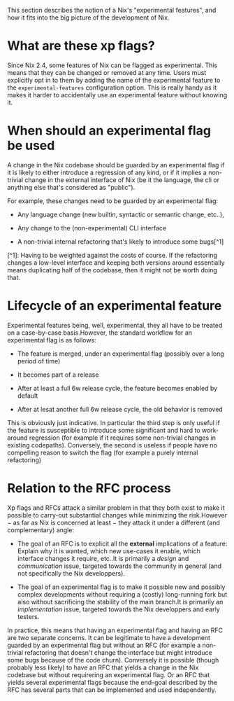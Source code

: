 This section describes the notion of a Nix's "experimental
features", and how it fits into the big picture of the development of Nix.

# What are these xp flags?

Since Nix 2.4, some features of Nix can be flagged as
experimental. This means that they can be changed or removed at any time.
Users must explicitly opt in to them by adding the name of the experimental feature to
the `experimental-features` configuration option. This is really handy
as it makes it harder to accidentally use an experimental feature
without knowing it.

# When should an experimental flag be used

A change in the Nix codebase should be guarded by an experimental flag
if it is likely to either introduce a regression of any kind, or if it
implies a non-trivial change in the external interface of Nix (be it the language, the cli or
anything else that's considered as "public").

For example, these changes need to be guarded by an experimental flag:

-   Any language change (new builtin, syntactic or semantic change,
    etc..),

-   Any change to the (non-experimental) CLI interface

-   A non-trivial internal refactoring that's likely to introduce some
    bugs\[\^1\]

\[\^1\]: Having to be weighted against the costs of course. If the
refactoring changes a low-level interface and keeping both versions
around essentially means duplicating half of the codebase, then it might
not be worth doing that.

# Lifecycle of an experimental feature

Experimental features being, well, experimental, they all have to be
treated on a case-by-case basis.However, the standard workflow for an
experimental flag is as follows:

-   The feature is merged, under an experimental flag (possibly over a
    long period of time)

-   It becomes part of a release

-   After at least a full 6w release cycle, the feature becomes enabled
    by default

-   After at lesat another full 6w release cycle, the old behavior is
    removed

This is obviously just indicative. In particular the third step is only
useful if the feature is susceptible to introduce some significant and
hard to work-around regression (for example if it requires some non-trivial changes in existing codepaths). Conversely, the second is useless if people have no
compelling reason to switch the flag (for example a purely internal
refactoring)

# Relation to the RFC process

Xp flags and RFCs attack a similar problem in that they both exist to
make it possible to carry-out substantial changes while minimizing the
risk.However − as far as Nix is concerned at least − they attack it
under a different (and complementary) angle:

-   The goal of an RFC is to explicit all the **external** implications
    of a feature: Explain why it is wanted, which new use-cases it
    enable, which interface changes it require, etc..It is primarily a
    *design* and *communication* issue, targeted towards the community
    in general (and not specifically the Nix developpers).

-   The goal of an experimental flag is to make it possible new and
    possibly complex developments without requiring a (costly)
    long-running fork but also without sacrificing the stability of the
    main branch.It is primarily an *implementation* issue, targeted
    towards the Nix developpers and early testers.

In practice, this means that having an experimental flag and having an
RFC are two separate concerns. It can be legitimate to have a
development guarded by an experimental flag but without an RFC (for
example a non-trivial refactoring that doesn't change the interface but
might introduce some bugs because of the code churn). Conversely it is
possible (though probably less likely) to have an RFC that yields a
change in the Nix codebase but without requirering an experimental flag.
Or an RFC that yields several experimental flags because the end-goal
described by the RFC has several parts that can be implemented and used
independently.
